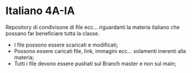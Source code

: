 # Italiano 4A-IA
Repository di condivisone di file ecc... riguardanti la materia italiano che possano far beneficiare tutta la classe.

- I file possono essere scaricati e modificati;
- Possono essere caricati file, link, immagini ecc... solamenti inerenti alla materia;
- Tutti i file devono essere pushati sul Branch master e non sul main;
